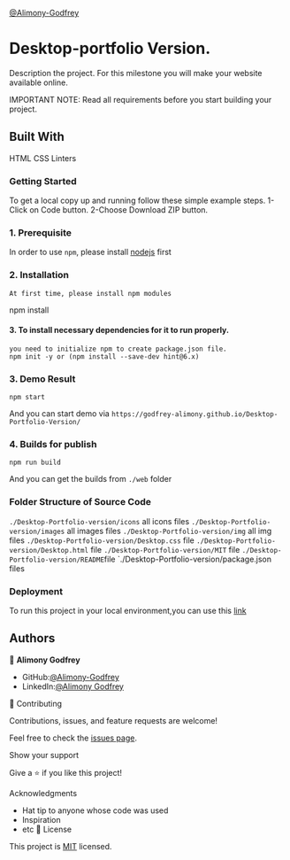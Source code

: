 [@Alimony-Godfrey](https://github.com/Godfrey-Alimony)

# Desktop-portfolio Version.

Description the project.
For this milestone you will make your website available online.

IMPORTANT NOTE: Read all requirements before you start building your project.

## Built With

HTML
CSS
Linters

### Getting Started

To get a local copy up and running follow these simple example steps. 1-Click on Code button. 2-Choose Download ZIP button.

### 1. Prerequisite

In order to use `npm`, please install [nodejs](https://nodejs.org/en/download/) first

### 2. Installation

```
At first time, please install npm modules
```

npm install

#### 3. To install necessary dependencies for it to run properly.

```
you need to initialize npm to create package.json file.
npm init -y or (npm install --save-dev hint@6.x)
```

### 3. Demo Result

```
npm start
```

And you can start demo via `https://godfrey-alimony.github.io/Desktop-Portfolio-Version/`

### 4. Builds for publish

```
npm run build

```

And you can get the builds from `./web` folder

### Folder Structure of Source Code

`./Desktop-Portfolio-version/icons` all icons files
`./Desktop-Portfolio-version/images` all images files
`./Desktop-Portfolio-version/img` all img files
`./Desktop-Portfolio-version/Desktop.css` file
`./Desktop-Portfolio-version/Desktop.html` file
`./Desktop-Portfolio-version/MIT` file
`./Desktop-Portfolio-version/README`file
`./Desktop-Portfolio-version/package.json files

### Deployment

To run this project in your local environment,you can use this [link](https://godfrey-alimony.github.io/Desktop-Portfolio-Version/)

## Authors

👤 **Alimony Godfrey**

- GitHub:[@Alimony-Godfrey](https://github.com/Godfrey-Alimony)
- LinkedIn:[@Alimony Godfrey](https://www.linkedin.com/in/alimony-godfrey-8aba3136)

🤝 Contributing

Contributions, issues, and feature requests are welcome!

Feel free to check the [issues page](../../issues/).

Show your support

Give a ⭐️ if you like this project!

Acknowledgments

- Hat tip to anyone whose code was used
- Inspiration
- etc
  📝 License

This project is [MIT](./MIT.md) licensed.

```

```
